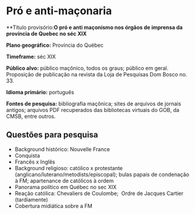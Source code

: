 # Pró e anti-maçonaria

**Título provisório:**O pró e anti maçonismo nos órgãos de imprensa da província de Quebec no séc XIX** 

**Plano geográfico:** Província do Québec

**Timeframe:** séc XIX

**Público alvo:** público maçônico, todos os graus; público em geral. Proposição de publicação na revista da Loja de Pesquisas Dom Bosco no. 33.

**Idioma primário:** português

**Fontes de pesquisa:** bibliografia maçônica; sites de arquivos de jornais antigos; arquivos PDF recuperados das bibliotecas virtuais do GOB, da CMSB, entre outros. 


## Questões para pesquisa

- Background histórico: Nouvelle France
- Conquista
- Francês x Inglês
- Background religioso: católico x protestante (anglicano/luterano/metodists/episcopal); bulas papais de condenação à FM; apartenance de católicos à ordem
- Panorama político em Québec no sec XIX
- Reação católica: Chevaliers de Coulombe;  Ordre de Jacques Cartier (tardiamente)
- Cobertura midiática sobre a FM
